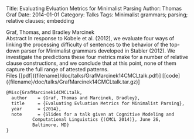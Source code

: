 Title: Evaluating Evluation Metrics for Minimalist Parsing
Author: Thomas Graf
Date: 2014-01-01
Category: Talks
Tags: Minimalist grammars; parsing; relative clauses; embedding

<div markdown class="authors">
Graf, Thomas, and Bradley Marcinek
</div>

<div markdown class="abstract">
<span id="abstract-title">Abstract</span>
In response to Kobele et al. (2012), we evaluate four ways of linking the processing difficulty of sentences to the behavior of the top-down parser for Minimalist grammars developed in Stabler (2012).
We investigate the predictions these four metrics make for a number of relative clause constructions, and we conclude that at this point, none of them capture the full range of attested patterns.
</div>

<div markdown class="files">
<span id="files-title">Files</span>
[[pdf]({filename}/doc/talks/GrafMarcinek14CMCLtalk.pdf)]
[[code]({filename}/doc/talks/GrafMarcinek14CMCLtalk.tar.gz)]
</div>

~~~latex
@Misc{GrafMarcinek14CMCLtalk,
  author	= {Graf, Thomas and Marcinek, Bradley},
  title		= {Evaluating Evluation Metrics for Minimalist Parsing},
  year		= {2014},
  note		= {Slides for a talk given at Cognitive Modeling and
		  Computational Linguistics {(CMCL 2014)}, June 26,
		  Baltimore, MD}
}
~~~
